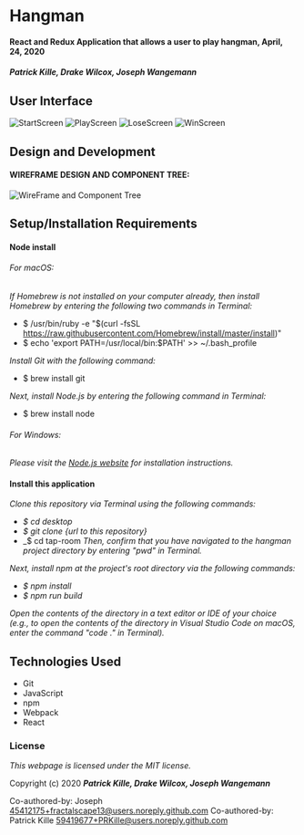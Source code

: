 # Hangman

#### React and Redux Application that allows a user to play hangman, April, 24, 2020

#### _**Patrick Kille, Drake Wilcox, Joseph Wangemann**_

## User Interface
![StartScreen](./startscreen.png)
![PlayScreen](./playscreen.png)
![LoseScreen](./losescreen.png)
![WinScreen](./winscreen.png)

## Design and Development

#### WIREFRAME DESIGN AND COMPONENT TREE:
![WireFrame and Component Tree](./hangmanWireframe.png)


## Setup/Installation Requirements

#### Node install

###### For macOS:
_If Homebrew is not installed on your computer already, then install Homebrew by entering the following two commands in Terminal:_
* $ /usr/bin/ruby -e "$(curl -fsSL https://raw.githubusercontent.com/Homebrew/install/master/install)"
* $ echo 'export PATH=/usr/local/bin:$PATH' >> ~/.bash_profile

_Install Git with the following command:_
* $ brew install git

_Next, install Node.js by entering the following command in Terminal:_
* $ brew install node

###### For Windows:
_Please visit the [Node.js website](https://nodejs.org/en/download/) for installation instructions._

#### Install this application

_Clone this repository via Terminal using the following commands:_
* _$ cd desktop_
* _$ git clone {url to this repository}_
* _$ cd tap-room
_Then, confirm that you have navigated to the hangman project directory by entering "pwd" in Terminal._

_Next, install npm at the project's root directory via the following commands:_
* _$ npm install_
* _$ npm run build_

_Open the contents of the directory in a text editor or IDE of your choice (e.g., to open the contents of the directory in Visual Studio Code on macOS, enter the command "code ." in Terminal)._


## Technologies Used

* Git
* JavaScript
* npm
* Webpack
* React

### License

*This webpage is licensed under the MIT license.*

Copyright (c) 2020 **_Patrick Kille, Drake Wilcox, Joseph Wangemann_**

Co-authored-by: Joseph <45412175+fractalscape13@users.noreply.github.com>
Co-authored-by: Patrick Kille <59419677+PRKille@users.noreply.github.com>